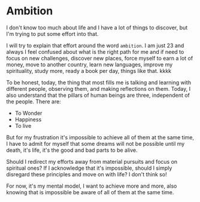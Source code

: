 # Ambition

I don't know too much about life and I have a lot of things to discover, but I'm trying to put some effort into that.

I will try to explain that effort around the word `ambition`. I am just 23 and always I feel confused about what is the right path for me and if need to focus on new challenges, discover new places, force myself to earn a lot of money, move to another country, learn new languages, improve my spirituality, study more, ready a book per day, things like that. kkkk

To be honest, today, the thing that most fills me is talking and learning with different people, observing them, and making reflections on them.
Today, I also understand that the pillars of human beings are three, independent of the people.
There are:

- To Wonder
- Happiness
- To live

But for my frustration it's impossible to achieve all of them at the same time, I have to admit for myself that some dreams will not be possible until my death, it's life, it's the good and bad parts to be alive.  

Should I redirect my efforts away from material pursuits and focus on spiritual ones? If I acknowledge that it's impossible, should I simply disregard these principles and move on with life?
I don't think so!

For now, it's my mental model, I want to achieve more and more, also knowing that is impossible be aware of all of them at the same time.
